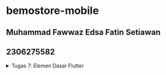 # bemostore-mobile

## Muhammad Fawwaz Edsa Fatin Setiawan
## 2306275582

<details>
  <summary>Tugas 7: Elemen Dasar Flutter</summary>

  #  Jelaskan apa yang dimaksud dengan stateless widget dan stateful widget, dan jelaskan perbedaan dari keduanya.
  ### Stateless Widget
  Stateless widget adalah widget yang tidak memiliki status yang bisa berubah selama siklus hidup widget itu. Artinya, begitu widget dibuat, dia tidak akan berubah meskipun ada perubahan data atau aksi dari   pengguna. Stateless widget cocok untuk elemen UI yang statis, seperti teks, gambar, atau elemen layout yang tidak akan berubah.
  Contoh:
  ```dart
  class MyTextWidget extends StatelessWidget {
    @override
    Widget build(BuildContext context) {
      return Text('Ini adalah Stateless Widget');
    }
  }
  ```

  ### Stateful Widget
  Stateful widget adalah widget yang memiliki status dan bisa berubah selama siklus hidup widget. Ketika statusnya berubah, widget akan dibangun ulang untuk mencerminkan perubahan tersebut. Widget ini biasanya dipakai kalau ada elemen UI yang bisa diubah oleh pengguna, seperti form input, tombol yang berubah warna saat ditekan, atau counter.
  Contoh:
  ```dart
  class MyCounterWidget extends StatefulWidget {
    @override
    _MyCounterWidgetState createState() => _MyCounterWidgetState();
  }
  
  class _MyCounterWidgetState extends State<MyCounterWidget> {
    int counter = 0;
  
    @override
    Widget build(BuildContext context) {
      return Column(
        children: [
          Text('Counter: $counter'),
          ElevatedButton(
            onPressed: () {
              setState(() {
                counter++;
              });
            },
            child: Text('Increment'),
          ),
        ],
      );
    }
  }
```

  ### Perbedaan Stateless dan Stateful Widget
  Stateless: Tidak bisa berubah, cocok untuk elemen statis.

  Stateful: Bisa berubah, cocok untuk elemen dinamis yang tergantung pada interaksi pengguna.

#  Sebutkan widget apa saja yang kamu gunakan pada proyek ini dan jelaskan fungsinya.
  - MyApp (StatelessWidget)
MyApp adalah widget utama aplikasi yang berfungsi sebagai root atau titik masuk aplikasi Flutter. MyApp memulai aplikasi dengan MaterialApp, yaitu komponen utama Flutter untuk aplikasi berbasis material design. Stateless karena sifatnya yang tidak berubah atau dinamis.

- MaterialApp
Ini adalah konfigurasi utama aplikasi yang mencakup pengaturan global seperti:

    -  title: Menyediakan judul aplikasi.
    -  theme: Mengatur tema aplikasi secara keseluruhan. Menggunakan ThemeData dengan skema warna khusus (primary merah dan secondary merah tua).
    -  home: Menentukan halaman awal aplikasi, yang di sini adalah MyHomePage.
    
- ThemeData
Mengatur tampilan dan tema keseluruhan aplikasi. Contoh utama yang diatur adalah ColorScheme, di mana:
    - primary: Warna utama aplikasi, yaitu merah.
    - secondary: Warna sekunder aplikasi, merah tua.
  
- MyHomePage (StatelessWidget)
Halaman utama aplikasi, di mana terdapat informasi dasar seperti NPM, nama, dan kelas. Di dalamnya ada daftar item untuk menu, yang diatur menggunakan widget bernama ItemHomepage.

- Scaffold
Struktur utama halaman yang menyediakan kerangka dasar aplikasi, seperti:
    - AppBar: Sebagai header dengan judul aplikasi.
    - body: Tempat di mana isi utama halaman berada.
  
- AppBar
Menyediakan header atau bagian atas halaman dengan gaya teks khusus dan warna latar belakang sesuai tema yang sudah diatur.

- Padding
Membantu mengatur jarak di sekitar widget untuk tampilan yang lebih rapi dan lebih mudah dibaca.

- InfoCard (StatelessWidget)
Sebuah kartu informasi yang memuat judul (misalnya, NPM) dan isinya (seperti nomor NPM). Menggunakan Card untuk tampilan seperti kartu yang ringan dengan bayangan.

- SizedBox
Menyediakan jarak antar widget atau digunakan untuk mengatur ukuran widget tertentu.

- GridView.count
Menampilkan menu aplikasi dalam bentuk grid dengan jumlah kolom yang tetap, yaitu tiga kolom. Setiap item dalam grid ini adalah ItemCard yang berasal dari daftar ItemHomepage.

- ItemHomepage (Model Data)
Model data sederhana yang berfungsi untuk menyimpan name dan icon yang terkait dengan setiap item dalam menu.

- ItemCard (StatelessWidget)
Kartu yang menampilkan ikon dan nama item. Menggunakan Material dengan InkWell agar memiliki efek klik, sehingga saat pengguna menekan kartu, akan muncul SnackBar.

- SnackBar
Komponen untuk menampilkan pesan sementara di bagian bawah layar ketika pengguna menekan ItemCard, memberikan feedback instan kepada pengguna.

#  Apa fungsi dari setState()? Jelaskan variabel apa saja yang dapat terdampak dengan fungsi tersebut.
  Fungsi `setState()` adalah metode yang digunakan pada Stateful Widget untuk memberi tahu Flutter bahwa ada perubahan pada status atau data yang memerlukan rebuild. Ketika `setState()` dipanggil, Flutter akan membangun ulang UI dengan data terbaru.

Contoh variabel yang bisa terpengaruh:

- Counter atau angka: Seperti contoh counter di atas.
- Input teks: Untuk mendapatkan teks yang baru dari pengguna.
- Status tombol atau warna: Jika kamu ingin tombol berubah warna atau bentuk setelah ditekan.

#  Jelaskan perbedaan antara `const` dengan `final`.
- const: Nilai tetap selama compile-time. Artinya, jika kita menetapkan const, nilai ini tidak akan pernah berubah, bahkan sebelum aplikasi dijalankan.
- final: Nilai tetap selama runtime. Artinya, nilai tersebut hanya bisa ditetapkan sekali, tapi penentuannya bisa dilakukan saat runtime (misalnya hasil dari suatu fungsi atau input pengguna).

#  Jelaskan bagaimana cara kamu mengimplementasikan checklist-checklist di atas.

### Membuat projek flutter
jalankan command berikut pada terminal dengna direktori dimana projek ingin disimpan
```
flutter create bemostore_app
cd /bemostore_app
```

### Merapikan struktur proyek
Buat file bernama `menu.dart` pada direktori yang sama dengan file bernama `main.dart`, kemudian pindahkan class `MyHomePage` dan `_MyHomePageState` dari `main.dart` ke `menu.dart`.
Tambahkan import berikut pada `menu.dart`
```dart
import 'package:flutter/material.dart';
```
dan juga import berikut pada `main.dart`
```dart
import 'package:bemostore_app/menu.dart';
```

### Mengubah ColorScheme
```dart
        colorScheme: ColorScheme.fromSwatch(
              primarySwatch: Colors.blueGrey,
        ).copyWith(secondary: Colors.blueGrey[900]),      
      )
```

### Mmebuat class baru bernama ItemHomepage yang berisi atribut-atribut dari card yang akan dibuat
Tambahkan pada `menu.dart`
```dart
class ItemHomepage {
     final String name;
     final IconData icon;
     final Color color; 

     ItemHomepage(this.name, this.icon, this.color);
 }
```

### Membuat list of ItemHomepage yang berisi tombol-tombol yang akan tambahkan pada class MyHomePage.
```dart
class MyHomePage extends StatelessWidget {
    ...
    final String npm = '2306275582'; // NPM
    final String name = 'Muhammad Fawwaz Edsa Fatin Setiawan '; // Nama
    final String className = 'PBP D'; // Kelas
    final List<ItemHomepage> items = [
    ItemHomepage("Lihat Daftar Produk", Icons.mood, const Color.fromARGB(255, 41, 53, 57)!),
    ItemHomepage("Tambah Produk", Icons.add, const Color.fromARGB(255, 37, 48, 38)),
    ItemHomepage("Logout", Icons.logout, const Color.fromARGB(255, 52, 48, 42)),
    ....
}
```

### Menampilkan SnackBar
```dart
class ItemCard extends StatelessWidget {
  // Menampilkan kartu dengan ikon dan nama.

  final ItemHomepage item; 
  
  const ItemCard(this.item, {super.key}); 

  @override
  Widget build(BuildContext context) {
    return Material(
      // Menentukan warna latar belakang dari tema aplikasi.
      color: item.color,
      // Membuat sudut kartu melengkung.
      borderRadius: BorderRadius.circular(12),
      
      child: InkWell(
        // Aksi ketika kartu ditekan.
        onTap: () {
          // Menampilkan pesan SnackBar saat kartu ditekan.
          ScaffoldMessenger.of(context)
            ..hideCurrentSnackBar()
            ..showSnackBar(
              SnackBar(content: Text("Kamu telah menekan tombol ${item.name}!"))
            );
        },
        // Container untuk menyimpan Icon dan Text
        child: Container(
          padding: const EdgeInsets.all(8),
          child: Center(
            child: Column(
              // Menyusun ikon dan teks di tengah kartu.
              mainAxisAlignment: MainAxisAlignment.center,
              children: [
                Icon(
                  item.icon,
                  color: Colors.white,
                  size: 30.0,
                ),
                const Padding(padding: EdgeInsets.all(3)),
                Text(
                  item.name,
                  textAlign: TextAlign.center,
                  style: const TextStyle(color: Colors.white),
                ),
              ],
            ),
          ),
        ),
      ),
    );
  } 
}
```
</details>
